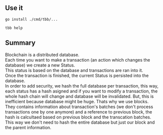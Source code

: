 ## Use it
```go install ./cmd/tbb/...```

```tbb help```

## Summary
Blockchain is a distributed database.\
Each time you want to make a transaction (an action which changes the database) we create a new Status.\
This status is based on the database and transactions are ran into it.\
Once the transaction is finished, the current Status is persisted into the database.\
In order to add security, we hash the full database per transaction, this way, each status has a hash asigned and if you want to modify a transaction, the whole hash chain will change and database will be invalidated.
But, this is inefficient because database might be huge.
Thats why we use blocks. They contains information about transaction's batches (we don't process transactions one by one anymore) and a reference to previous block, the hash is calcultaed based on previous block and the transcation batches. This way we don't need to hash the entire database but just our block and the parent information.
